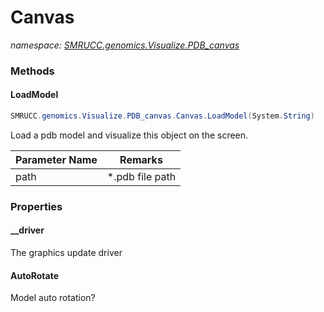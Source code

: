 ﻿# Canvas
_namespace: [SMRUCC.genomics.Visualize.PDB_canvas](./index.md)_





### Methods

#### LoadModel
```csharp
SMRUCC.genomics.Visualize.PDB_canvas.Canvas.LoadModel(System.String)
```
Load a pdb model and visualize this object on the screen.

|Parameter Name|Remarks|
|--------------|-------|
|path|*.pdb file path|



### Properties

#### __driver
The graphics update driver
#### AutoRotate
Model auto rotation?
